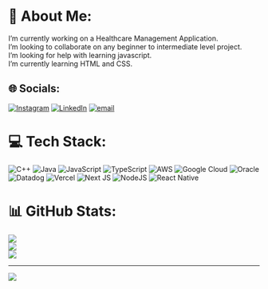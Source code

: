 # 💫 About Me:
I’m currently working on a Healthcare Management Application.<br> I’m looking to collaborate on any beginner to intermediate level project.<br> I’m looking for help with learning javascript.<br> I’m currently learning HTML and CSS.<br>


## 🌐 Socials:
[![Instagram](https://img.shields.io/badge/Instagram-%23E4405F.svg?logo=Instagram&logoColor=white)](https://instagram.com/ash.ray.hoon) [![LinkedIn](https://img.shields.io/badge/LinkedIn-%230077B5.svg?logo=linkedin&logoColor=white)](https://linkedin.com/in/AnshulBari) [![email](https://img.shields.io/badge/Email-D14836?logo=gmail&logoColor=white)](mailto:anshulbari1@gmail.com) 

# 💻 Tech Stack:
![C++](https://img.shields.io/badge/c++-%2300599C.svg?style=flat&logo=c%2B%2B&logoColor=white) ![Java](https://img.shields.io/badge/java-%23ED8B00.svg?style=flat&logo=openjdk&logoColor=white) ![JavaScript](https://img.shields.io/badge/javascript-%23323330.svg?style=flat&logo=javascript&logoColor=%23F7DF1E) ![TypeScript](https://img.shields.io/badge/typescript-%23007ACC.svg?style=flat&logo=typescript&logoColor=white) ![AWS](https://img.shields.io/badge/AWS-%23FF9900.svg?style=flat&logo=amazon-aws&logoColor=white) ![Google Cloud](https://img.shields.io/badge/GoogleCloud-%234285F4.svg?style=flat&logo=google-cloud&logoColor=white) ![Oracle](https://img.shields.io/badge/Oracle-F80000?style=flat&logo=oracle&logoColor=white) ![Datadog](https://img.shields.io/badge/datadog-%23632CA6.svg?style=flat&logo=datadog&logoColor=white) ![Vercel](https://img.shields.io/badge/vercel-%23000000.svg?style=flat&logo=vercel&logoColor=white) ![Next JS](https://img.shields.io/badge/Next-black?style=flat&logo=next.js&logoColor=white) ![NodeJS](https://img.shields.io/badge/node.js-6DA55F?style=flat&logo=node.js&logoColor=white) ![React Native](https://img.shields.io/badge/react_native-%2320232a.svg?style=flat&logo=react&logoColor=%2361DAFB)
# 📊 GitHub Stats:
![](https://github-readme-stats.vercel.app/api?username=AnshulBari&theme=dark&hide_border=false&include_all_commits=false&count_private=false)<br/>
![](https://github-readme-streak-stats.herokuapp.com/?user=AnshulBari&theme=dark&hide_border=false)<br/>
![](https://github-readme-stats.vercel.app/api/top-langs/?username=AnshulBari&theme=dark&hide_border=false&include_all_commits=false&count_private=false&layout=compact)

---
[![](https://visitcount.itsvg.in/api?id=AnshulBari&icon=0&color=0)](https://visitcount.itsvg.in)
